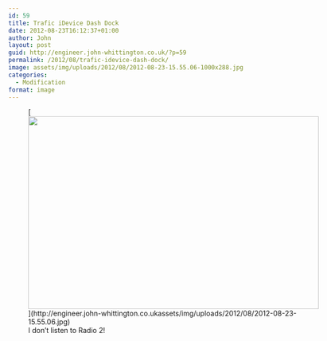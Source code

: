 ```yaml
---
id: 59
title: Trafic iDevice Dash Dock
date: 2012-08-23T16:12:37+01:00
author: John
layout: post
guid: http://engineer.john-whittington.co.uk/?p=59
permalink: /2012/08/trafic-idevice-dash-dock/
image: assets/img/uploads/2012/08/2012-08-23-15.55.06-1000x288.jpg
categories:
  - Modification
format: image
---
```

<figure id="attachment_60" aria-describedby="caption-attachment-60" style="width: 584px" class="wp-caption aligncenter">[<img loading="lazy" class=" wp-image-60 " title="Trafic iDevice Dash Dock" src="http://engineer.john-whittington.co.ukassets/img/uploads/2012/08/2012-08-23-15.55.06-1024x679.jpg" alt="" width="584" height="387" srcset="/assets/img/uploads/2012/08/2012-08-23-15.55.06-1024x679.jpg 1024w, /assets/img/uploads/2012/08/2012-08-23-15.55.06-300x198.jpg 300w, /assets/img/uploads/2012/08/2012-08-23-15.55.06-452x300.jpg 452w" sizes="(max-width: 584px) 100vw, 584px" />](http://engineer.john-whittington.co.ukassets/img/uploads/2012/08/2012-08-23-15.55.06.jpg)<figcaption id="caption-attachment-60" class="wp-caption-text">I don&#8217;t listen to Radio 2!</figcaption></figure>